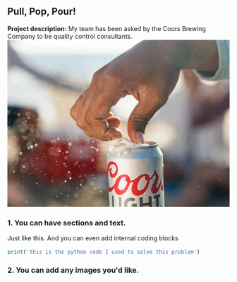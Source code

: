 ## Pull, Pop, Pour!

**Project description:** My team has been asked by the Coors Brewing Company to be quality control consultants. 
<img src="images/CoorsLightBeer.jpg?raw=true"/>



### 1. You can have sections and text.

Just like this. And you can even add internal coding blocks

```python
print('this is the python code I used to solve this problem')
```

### 2. You can add any images you'd like. 



